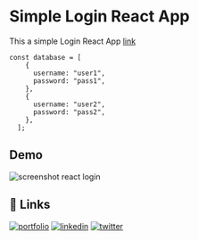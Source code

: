
# Simple Login React App

This a simple Login React App
[link](https://to-do-test-01.netlify.app/)

```
const database = [
    {
      username: "user1",
      password: "pass1",
    },
    {
      username: "user2",
      password: "pass2",
    },
  ];
```

## Demo

![screenshot react login](https://irwinborjas.com/wp-content/uploads/2023/09/Screenshot-2023-09-25-at-4.00.10-PM.png)

## 🔗 Links
[![portfolio](https://img.shields.io/badge/my_portfolio-000?style=for-the-badge&logo=ko-fi&logoColor=white)](https://irwinborjas.com/)
[![linkedin](https://img.shields.io/badge/linkedin-0A66C2?style=for-the-badge&logo=linkedin&logoColor=white)](https://www.linkedin.com/in/irwingb)
[![twitter](https://img.shields.io/badge/twitter-1DA1F2?style=for-the-badge&logo=twitter&logoColor=white)](http://twitter.com/irwingb)

